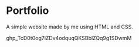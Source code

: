 # Portfolio
A simple website made by me using HTML and CSS.

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
